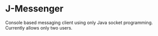 # J-Messenger
Console based messaging client using only Java socket programming. Currently allows only two users.

